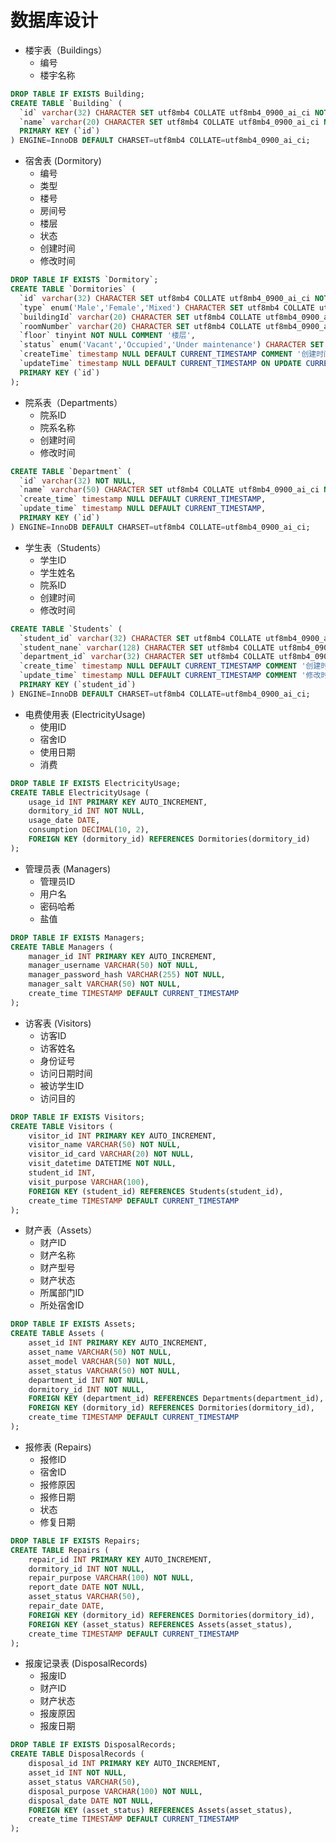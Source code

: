 # 数据库设计
- 楼宇表（Buildings）
  - 编号
  - 楼宇名称

```sql
DROP TABLE IF EXISTS Building;
CREATE TABLE `Building` (
  `id` varchar(32) CHARACTER SET utf8mb4 COLLATE utf8mb4_0900_ai_ci NOT NULL COMMENT '编号',
  `name` varchar(20) CHARACTER SET utf8mb4 COLLATE utf8mb4_0900_ai_ci NOT NULL COMMENT '名称',
  PRIMARY KEY (`id`)
) ENGINE=InnoDB DEFAULT CHARSET=utf8mb4 COLLATE=utf8mb4_0900_ai_ci;
```

- 宿舍表 (Dormitory)
  - 编号
  - 类型
  - 楼号
  - 房间号
  - 楼层
  - 状态
  - 创建时间
  - 修改时间

```sql
DROP TABLE IF EXISTS `Dormitory`;
CREATE TABLE `Dormitories` (
  `id` varchar(32) CHARACTER SET utf8mb4 COLLATE utf8mb4_0900_ai_ci NOT NULL COMMENT '编号',
  `type` enum('Male','Female','Mixed') CHARACTER SET utf8mb4 COLLATE utf8mb4_0900_ai_ci NOT NULL COMMENT '类型',
  `buildingId` varchar(20) CHARACTER SET utf8mb4 COLLATE utf8mb4_0900_ai_ci NOT NULL COMMENT '楼号',
  `roomNumber` varchar(20) CHARACTER SET utf8mb4 COLLATE utf8mb4_0900_ai_ci NOT NULL COMMENT '房间号',
  `floor` tinyint NOT NULL COMMENT '楼层',
  `status` enum('Vacant','Occupied','Under maintenance') CHARACTER SET utf8mb4 COLLATE utf8mb4_0900_ai_ci NOT NULL COMMENT '状态',
  `createTime` timestamp NULL DEFAULT CURRENT_TIMESTAMP COMMENT '创建时间',
  `updateTime` timestamp NULL DEFAULT CURRENT_TIMESTAMP ON UPDATE CURRENT_TIMESTAMP COMMENT '修改时间',
  PRIMARY KEY (`id`)
);
```

- 院系表（Departments）
  - 院系ID
  - 院系名称
  - 创建时间
  - 修改时间

```sql
CREATE TABLE `Department` (
  `id` varchar(32) NOT NULL,
  `name` varchar(50) CHARACTER SET utf8mb4 COLLATE utf8mb4_0900_ai_ci NOT NULL,
  `create_time` timestamp NULL DEFAULT CURRENT_TIMESTAMP,
  `update_time` timestamp NULL DEFAULT CURRENT_TIMESTAMP,
  PRIMARY KEY (`id`)
) ENGINE=InnoDB DEFAULT CHARSET=utf8mb4 COLLATE=utf8mb4_0900_ai_ci;
```

- 学生表（Students）
  - 学生ID
  - 学生姓名
  - 院系ID 
  - 创建时间
  - 修改时间

```sql
CREATE TABLE `Students` (
  `student_id` varchar(32) CHARACTER SET utf8mb4 COLLATE utf8mb4_0900_ai_ci NOT NULL COMMENT '学生id',
  `student_nane` varchar(128) CHARACTER SET utf8mb4 COLLATE utf8mb4_0900_ai_ci NOT NULL COMMENT '学生名字',
  `department_id` varchar(32) CHARACTER SET utf8mb4 COLLATE utf8mb4_0900_ai_ci NOT NULL COMMENT '所属院系',
  `create_time` timestamp NULL DEFAULT CURRENT_TIMESTAMP COMMENT '创建时间',
  `update_time` timestamp NULL DEFAULT CURRENT_TIMESTAMP COMMENT '修改时间',
  PRIMARY KEY (`student_id`)
) ENGINE=InnoDB DEFAULT CHARSET=utf8mb4 COLLATE=utf8mb4_0900_ai_ci;
```

- 电费使用表 (ElectricityUsage)
  - 使用ID
  - 宿舍ID
  - 使用日期
  - 消费

```sql
DROP TABLE IF EXISTS ElectricityUsage;
CREATE TABLE ElectricityUsage (
    usage_id INT PRIMARY KEY AUTO_INCREMENT,
    dormitory_id INT NOT NULL,
    usage_date DATE,
    consumption DECIMAL(10, 2),
    FOREIGN KEY (dormitory_id) REFERENCES Dormitories(dormitory_id)
);
```

- 管理员表 (Managers)
  - 管理员ID
  - 用户名
  - 密码哈希
  - 盐值

```sql
DROP TABLE IF EXISTS Managers;
CREATE TABLE Managers (
    manager_id INT PRIMARY KEY AUTO_INCREMENT,
    manager_username VARCHAR(50) NOT NULL,
    manager_password_hash VARCHAR(255) NOT NULL,
    manager_salt VARCHAR(50) NOT NULL,
    create_time TIMESTAMP DEFAULT CURRENT_TIMESTAMP
);
```

- 访客表 (Visitors)
  - 访客ID
  - 访客姓名
  - 身份证号
  - 访问日期时间
  - 被访学生ID
  - 访问目的

```sql
DROP TABLE IF EXISTS Visitors;
CREATE TABLE Visitors (
    visitor_id INT PRIMARY KEY AUTO_INCREMENT,
    visitor_name VARCHAR(50) NOT NULL,
    visitor_id_card VARCHAR(20) NOT NULL,
    visit_datetime DATETIME NOT NULL,
    student_id INT,
    visit_purpose VARCHAR(100),
    FOREIGN KEY (student_id) REFERENCES Students(student_id),
    create_time TIMESTAMP DEFAULT CURRENT_TIMESTAMP
);
```

- 财产表（Assets）
  - 财产ID
  - 财产名称
  - 财产型号
  - 财产状态
  - 所属部门ID
  - 所处宿舍ID

```sql
DROP TABLE IF EXISTS Assets;
CREATE TABLE Assets (
    asset_id INT PRIMARY KEY AUTO_INCREMENT,
    asset_name VARCHAR(50) NOT NULL,
    asset_model VARCHAR(50) NOT NULL,
    asset_status VARCHAR(50) NOT NULL,
    department_id INT NOT NULL,
    dormitory_id INT NOT NULL,
    FOREIGN KEY (department_id) REFERENCES Departments(department_id),
    FOREIGN KEY (dormitory_id) REFERENCES Dormitories(dormitory_id),
    create_time TIMESTAMP DEFAULT CURRENT_TIMESTAMP
);
```

- 报修表 (Repairs)
  - 报修ID
  - 宿舍ID
  - 报修原因
  - 报修日期
  - 状态
  - 修复日期

```sql
DROP TABLE IF EXISTS Repairs;
CREATE TABLE Repairs (
    repair_id INT PRIMARY KEY AUTO_INCREMENT,
    dormitory_id INT NOT NULL,
    repair_purpose VARCHAR(100) NOT NULL,
    report_date DATE NOT NULL,
    asset_status VARCHAR(50),
    repair_date DATE,
    FOREIGN KEY (dormitory_id) REFERENCES Dormitories(dormitory_id),
    FOREIGN KEY (asset_status) REFERENCES Assets(asset_status),
    create_time TIMESTAMP DEFAULT CURRENT_TIMESTAMP
);
```

- 报废记录表 (DisposalRecords)
  - 报废ID
  - 财产ID
  - 财产状态
  - 报废原因
  - 报废日期

```sql
DROP TABLE IF EXISTS DisposalRecords;
CREATE TABLE DisposalRecords (
    disposal_id INT PRIMARY KEY AUTO_INCREMENT,
    asset_id INT NOT NULL,
    asset_status VARCHAR(50),
    disposal_purpose VARCHAR(100) NOT NULL,
    disposal_date DATE NOT NULL,
    FOREIGN KEY (asset_status) REFERENCES Assets(asset_status),
    create_time TIMESTAMP DEFAULT CURRENT_TIMESTAMP
);
```